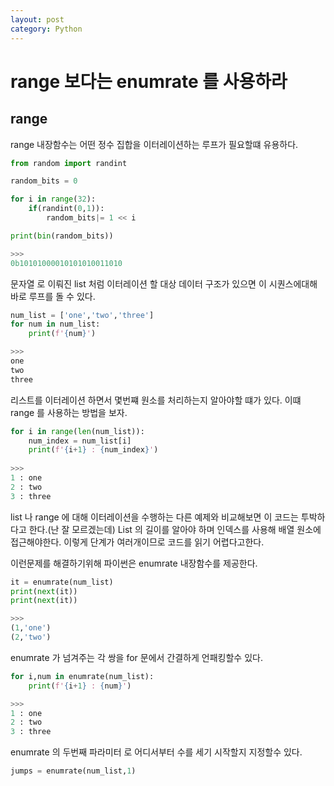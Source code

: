 ```yaml
---
layout: post
category: Python
---
```

# range 보다는 enumrate 를 사용하라

## range 
range 내장함수는 어떤 정수 집합을 이터레이션하는 루프가 필요할떄 유용하다.
```python
from random import randint

random_bits = 0

for i in range(32):
    if(randint(0,1)):
        random_bits|= 1 << i 

print(bin(random_bits))

>>>
0b10101000010101010011010
```

문자열 로 이뤄진 list 처럼 이터레이션 할 대상 데이터 구조가 있으면 이 시퀀스에대해 바로 루프를 돌 수 있다.


```python
num_list = ['one','two','three']
for num in num_list:
    print(f'{num}')

>>>
one
two
three
```

리스트를 이터레이션 하면서 몇번쨰 원소를 처리하는지 알아야할 떄가 있다. 이떄 range 를 사용하는 방법을 보자.

```python
for i in range(len(num_list)):
    num_index = num_list[i]
    print(f'{i+1} : {num_index}')
    
>>>
1 : one
2 : two
3 : three
```

list 나 range 에 대해 이터레이션을 수행하는 다른 예제와 비교해보면 이 코드는 투박하다고 한다.(난 잘 모르겠는데) List 의 길이를 알아야 하며 인덱스를 사용해 배열 원소에 접근해야한다. 이렇게 단계가 여러개이므로 코드를 읽기 어렵다고한다.

이런문제를 해결하기위해 파이썬은 enumrate 내장함수를 제공한다.

```python
it = enumrate(num_list)
print(next(it))
print(next(it))

>>>
(1,'one')
(2,'two')
```

enumrate 가 넘겨주는 각 쌍을 for 문에서 간결하게 언패킹할수 있다.

```python
for i,num in enumrate(num_list):
    print(f'{i+1} : {num}')

>>>
1 : one
2 : two
3 : three
```

enumrate 의 두번째 파라미터 로 어디서부터 수를 세기 시작할지 지정할수 있다.

```python
jumps = enumrate(num_list,1)
```
